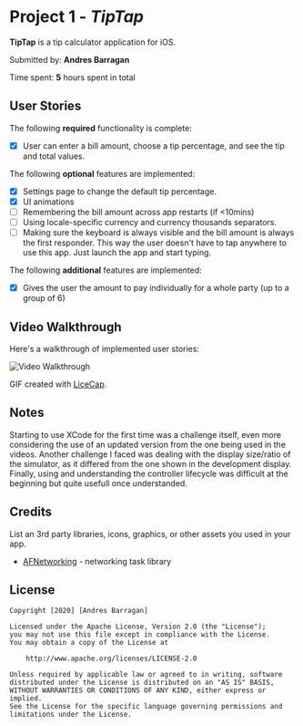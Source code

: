 # Project 1 - *TipTap*

**TipTap** is a tip calculator application for iOS.

Submitted by: **Andres Barragan**

Time spent: **5** hours spent in total

## User Stories

The following **required** functionality is complete:

* [x] User can enter a bill amount, choose a tip percentage, and see the tip and total values.

The following **optional** features are implemented:

* [x] Settings page to change the default tip percentage.
* [x] UI animations
* [ ] Remembering the bill amount across app restarts (if <10mins)
* [ ] Using locale-specific currency and currency thousands separators.
* [ ] Making sure the keyboard is always visible and the bill amount is always the first responder. This way the user doesn't have to tap anywhere to use this app. Just launch the app and start typing.

The following **additional** features are implemented:

- [x] Gives the user the amount to pay individually for a whole party (up to a group of 6)

## Video Walkthrough

Here's a walkthrough of implemented user stories:

<img src='http://g.recordit.co/ngVS6LfnZl.gif' width='' alt='Video Walkthrough' />

GIF created with [LiceCap](http://www.cockos.com/licecap/).

## Notes

Starting to use XCode for the first time was a challenge itself, even more considering the use of an updated version from the one being used in the videos. Another challenge I faced was dealing with the display size/ratio of the simulator, as it differed from the one shown in the development display. Finally, using and understanding the controller lifecycle was difficult at the beginning but quite usefull once understanded. 

## Credits

List an 3rd party libraries, icons, graphics, or other assets you used in your app.

- [AFNetworking](https://github.com/AFNetworking/AFNetworking) - networking task library

## License

    Copyright [2020] [Andres Barragan]

    Licensed under the Apache License, Version 2.0 (the "License");
    you may not use this file except in compliance with the License.
    You may obtain a copy of the License at

        http://www.apache.org/licenses/LICENSE-2.0

    Unless required by applicable law or agreed to in writing, software
    distributed under the License is distributed on an "AS IS" BASIS,
    WITHOUT WARRANTIES OR CONDITIONS OF ANY KIND, either express or implied.
    See the License for the specific language governing permissions and
    limitations under the License.

